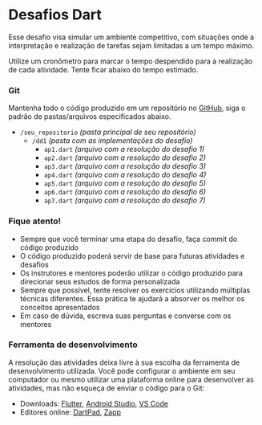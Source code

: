 # Desafios Dart

Esse desafio visa simular um ambiente competitivo, com situações onde a interpretação e realização de tarefas sejam
limitadas a um tempo máximo.

Utilize um cronômetro para marcar o tempo despendido para a realização de cada atividade. Tente ficar
abaixo do tempo estimado.

### Git

Mantenha todo o código produzido em um repositório no [GitHub](https://github.com/), siga o padrão de pastas/arquivos
especificados abaixo.

- `/seu_repositorio`   _(pasta principal de seu repositório)_
    - `/dd1`  _(pasta com as implementações do desafio)_
        - `ap1.dart`   _(arquivo com a resolução do desafio 1)_
        - `ap2.dart`   _(arquivo com a resolução do desafio 2)_
        - `ap3.dart`   _(arquivo com a resolução do desafio 3)_
        - `ap4.dart`   _(arquivo com a resolução do desafio 4)_
        - `ap5.dart`   _(arquivo com a resolução do desafio 5)_
        - `ap6.dart`   _(arquivo com a resolução do desafio 6)_
        - `ap7.dart`   _(arquivo com a resolução do desafio 7)_

### Fique atento!

- Sempre que você terminar uma etapa do desafio, faça commit do código produzido
- O código produzido poderá servir de base para futuras atividades e desafios
- Os instrutores e mentores poderão utilizar o código produzido para direcionar seus estudos de forma personalizada
- Sempre que possível, tente resolver os exercícios utilizando múltiplas técnicas diferentes. Essa prática te ajudará a
  absorver os melhor os conceitos apresentados
- Em caso de dúvida, escreva suas perguntas e converse com os mentores

### Ferramenta de desenvolvimento

A resolução das atividades deixa livre à sua escolha da ferramenta de desenvolvimento utilizada. Você pode configurar o
ambiente em seu computador ou mesmo utilizar uma plataforma online para desenvolver as atividades, mas não esqueça de
enviar o código para o Git:

- Downloads: [Flutter](https://docs.flutter.dev/get-started/install),
  [Android Studio](https://developer.android.com/studio),
  [VS Code](https://code.visualstudio.com/)
- Editores online: [DartPad](https://dartpad.dev/), [Zapp](https://zapp.run/edit/dart)

